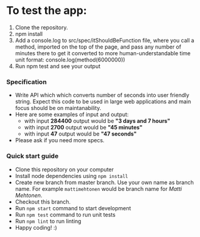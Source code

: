 # To test the app:
1. Clone the repository.
2. npm install
3. Add a console.log to src/spec/itShouldBeFunction file, where you call a method, imported on the top of the page, and pass any number of minutes there to get it converted to more human-understandable time unit format: console.log(method(6000000))
4. Run npm test and see your output

### Specification
- Write API which which converts number of seconds into user friendly string. Expect this code to be used in large web applications and main focus should be on maintanability.
- Here are some examples of input and output:
    * with input **284400** output would be **"3 days and 7 hours"**
    * with input **2700** output would be **"45 minutes"**
    * with input **47** output would be **"47 seconds"**
- Please ask if you need more specs.

### Quick start guide
- Clone this repository on your computer
- Install node dependencies using `npm install`
- Create new branch from master branch. Use your own name as branch name. For example `mattimehtonen` would be branch name for _Matti Mehtonen_.
- Checkout this branch.
- Run `npm start` command to start development
- Run `npm test` command to run unit tests
- Run `npm lint` to run linting
- Happy coding! :)